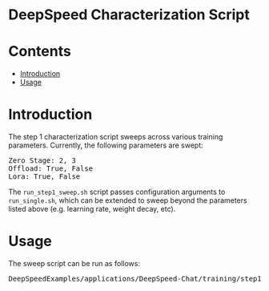 # DeepSpeed Characterization Script

# Contents
   * [Introduction](#introduction)
   * [Usage](#usage)

# Introduction
The step 1 characterization script sweeps across various training parameters. Currently, the following parameters are swept:
<pre>
Zero Stage: 2, 3
Offload: True, False
Lora: True, False
</pre>

The `run_step1_sweep.sh` script passes configuration arguments to `run_single.sh`, which can be extended to sweep beyond the parameters listed above (e.g. learning rate, weight decay, etc).

# Usage
The sweep script can be run as follows:
<pre>
DeepSpeedExamples/applications/DeepSpeed-Chat/training/step1_supervised_finetuning$ bash training_scripts/opt/single_node/sweep/run_step1_sweep.sh
</pre>
